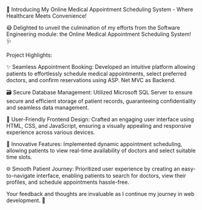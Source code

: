 🏥 Introducing My Online Medical Appointment Scheduling System - Where Healthcare Meets Convenience!

😷 Delighted to unveil the culmination of my efforts from the Software Engineering module: the Online Medical Appointment Scheduling System! 🩺

Project Highlights:

✨ Seamless Appointment Booking: Developed an intuitive platform allowing patients to effortlessly schedule medical appointments, select preferred doctors, and confirm reservations using ASP. Net MVC as Backend.

🗃️ Secure Database Management: Utilized Microsoft SQL Server to ensure secure and efficient storage of patient records, guaranteeing confidentiality and seamless data management.

🎨 User-Friendly Frontend Design: Crafted an engaging user interface using HTML, CSS, and JavaScript, ensuring a visually appealing and responsive experience across various devices.

🚀 Innovative Features: Implemented dynamic appointment scheduling, allowing patients to view real-time availability of doctors and select suitable time slots.

🌐 Smooth Patient Journey: Prioritized user experience by creating an easy-to-navigate interface, enabling patients to search for doctors, view their profiles, and schedule appointments hassle-free.

Your feedback and thoughts are invaluable as I continue my journey in web development. 🌟


